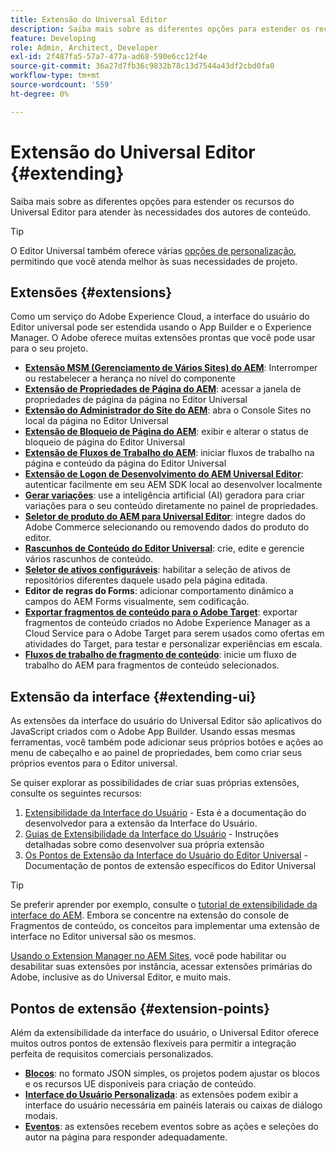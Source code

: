 ```yaml
---
title: Extensão do Universal Editor
description: Saiba mais sobre as diferentes opções para estender os recursos do Universal Editor para atender às necessidades dos autores de conteúdo.
feature: Developing
role: Admin, Architect, Developer
exl-id: 2f487fa5-57a7-477a-ad68-590e6cc12f4e
source-git-commit: 36a27d7fb36c9832b78c13d7544a43df2cbd0fa0
workflow-type: tm+mt
source-wordcount: '559'
ht-degree: 0%

---
```


# Extensão do Universal Editor {#extending}

Saiba mais sobre as diferentes opções para estender os recursos do Universal Editor para atender às necessidades dos autores de conteúdo.

>[!TIP]
>
>O Editor Universal também oferece várias [opções de personalização](/help/implementing/universal-editor/customizing.md), permitindo que você atenda melhor às suas necessidades de projeto.

## Extensões  {#extensions}

Como um serviço do Adobe Experience Cloud, a interface do usuário do Editor universal pode ser estendida usando o App Builder e o Experience Manager. O Adobe oferece muitas extensões prontas que você pode usar para o seu projeto.

* **[Extensão MSM (Gerenciamento de Vários Sites) do AEM](/help/sites-cloud/authoring/universal-editor/authoring.md#inheritance)**: Interromper ou restabelecer a herança no nível do componente
* **[Extensão de Propriedades de Página do AEM](/help/sites-cloud/authoring/universal-editor/authoring.md#page-properties)**: acessar a janela de propriedades de página da página no Editor Universal
* **[Extensão do Administrador do Site do AEM](/help/sites-cloud/authoring/universal-editor/authoring.md#sites-console)**: abra o Console Sites no local da página no Editor Universal
* **[Extensão de Bloqueio de Página do AEM](/help/sites-cloud/authoring/universal-editor/authoring.md#locking-pages)**: exibir e alterar o status de bloqueio de página do Editor Universal
* **[Extensão de Fluxos de Trabalho do AEM](/help/sites-cloud/authoring/universal-editor/authoring.md#workflows)**: iniciar fluxos de trabalho na página e conteúdo da página do Editor Universal
* **[Extensão de Logon de Desenvolvimento do AEM Universal Editor](/help/sites-cloud/authoring/universal-editor/authoring.md#developer-login)**: autenticar facilmente em seu AEM SDK local ao desenvolver localmente
* **[Gerar variações](/help/generative-ai/generate-variations-integrated-editor.md)**: use a inteligência artificial (AI) geradora para criar variações para o seu conteúdo diretamente no painel de propriedades.
* **[Seletor de produto do AEM para Universal Editor](https://developer.adobe.com/uix/docs/extension-manager/extension-developed-by-adobe/ue-product-picker/)**: integre dados do Adobe Commerce selecionando ou removendo dados do produto do editor.
* **[Rascunhos de Conteúdo do Editor Universal](https://developer.adobe.com/uix/docs/extension-manager/extension-developed-by-adobe/universal-editor-content-drafts/)**: crie, edite e gerencie vários rascunhos de conteúdo.
* **[Seletor de ativos configuráveis](https://developer.adobe.com/uix/docs/extension-manager/extension-developed-by-adobe/configurable-asset-picker/)**: habilitar a seleção de ativos de repositórios diferentes daquele usado pela página editada.
* **Editor de regras do Forms**: adicionar comportamento dinâmico a campos do AEM Forms visualmente, sem codificação.
* **[Exportar fragmentos de conteúdo para o Adobe Target](https://developer.adobe.com/uix/docs/extension-manager/extension-developed-by-adobe/exporting-content-fragment-to-adobe-target/)**: exportar fragmentos de conteúdo criados no Adobe Experience Manager as a Cloud Service para o Adobe Target para serem usados como ofertas em atividades do Target, para testar e personalizar experiências em escala.
* **[Fluxos de trabalho de fragmento de conteúdo](https://developer.adobe.com/uix/docs/extension-manager/extension-developed-by-adobe/content-fragments-workflows/)**: inicie um fluxo de trabalho do AEM para fragmentos de conteúdo selecionados.

## Extensão da interface {#extending-ui}

As extensões da interface do usuário do Universal Editor são aplicativos do JavaScript criados com o Adobe App Builder. Usando essas mesmas ferramentas, você também pode adicionar seus próprios botões e ações ao menu de cabeçalho e ao painel de propriedades, bem como criar seus próprios eventos para o Editor universal.

Se quiser explorar as possibilidades de criar suas próprias extensões, consulte os seguintes recursos:

1. [Extensibilidade da Interface do Usuário](https://developer.adobe.com/uix/docs/) - Esta é a documentação do desenvolvedor para a extensão da Interface do Usuário.
1. [Guias de Extensibilidade da Interface do Usuário](https://developer.adobe.com/uix/docs/guides/) - Instruções detalhadas sobre como desenvolver sua própria extensão
1. [Os Pontos de Extensão da Interface do Usuário do Editor Universal](https://developer.adobe.com/uix/docs/services/aem-universal-editor/) - Documentação de pontos de extensão específicos do Editor Universal

>[!TIP]
>
>Se preferir aprender por exemplo, consulte o [tutorial de extensibilidade da interface do AEM](https://experienceleague.adobe.com/en/docs/experience-manager-learn/cloud-service/developing/extensibility/ui/overview). Embora se concentre na extensão do console de Fragmentos de conteúdo, os conceitos para implementar uma extensão de interface no Editor universal são os mesmos.

[Usando o Extension Manager no AEM Sites](https://developer.adobe.com/uix/docs/extension-manager/), você pode habilitar ou desabilitar suas extensões por instância, acessar extensões primárias do Adobe, inclusive as do Universal Editor, e muito mais.

## Pontos de extensão {#extension-points}

Além da extensibilidade da interface do usuário, o Universal Editor oferece muitos outros pontos de extensão flexíveis para permitir a integração perfeita de requisitos comerciais personalizados.

* **[Blocos](/help/edge/developer/block-collection.md)**: no formato JSON simples, os projetos podem ajustar os blocos e os recursos UE disponíveis para criação de conteúdo.
* **[Interface do Usuário Personalizada](#extending-ui)**: as extensões podem exibir a interface do usuário necessária em painéis laterais ou caixas de diálogo modais.
* **[Eventos](/help/implementing/universal-editor/events.md)**: as extensões recebem eventos sobre as ações e seleções do autor na página para responder adequadamente.
